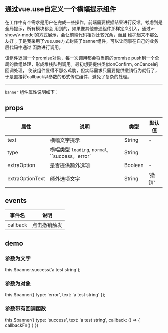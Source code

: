 ## 通过vue.use自定义一个横幅提示组件

在工作中有个需求是用户在完成一些操作，前端需要根据结果进行反馈。考虑到是全局提示，所有模块都会
用到的，如果像其他普通组件那样定义引入，通过v-show/v-model的方式展示，会让前端代码相对比较冗余，而且
维护起来不那么友好；于是我采用了vue.use方式封装了banner组件，可以让同事在自己的业务层代码中通过
函数进行调用。

该组件返回一个promise对象，每一次调用都会将当前的promise push到一个全局的数组处理，形成堆栈队列调用。最初想要提供类似onConfirm, onCancel的回调处理，
使该组件显得不那么鸡肋，但实际需求只需要提供撤销行为就行了，于是直接将callback以参数的形式传进组件，避免了复杂的处理。

---

`banner` 组件属性说明如下：

## props

属性 | 说明 | 类型 | 默认值
-----|-----|-----|------ |
text | 横幅文字提示 | String | - |
type | 横幅类型 `loading`,  `normal`, ``success`, `error`  | String |
extraOption | 是否提供额外选项 | Boolean | -
extraOptionText | 额外选项文字 | String | '撤销' |


## events

事件名 | 说明 |
-----|-----|
callback  | 点击撤销触发

## demo

### 参数为文字
this.$banner.success('a test string');

### 参数为对象
this.$banner({
    type: 'error',
    text: 'a test string'
});

### 参数带有回调函数
this.$banner({
    type: 'success',
    text: 'a test string',
    callback: () => {
        callbackFn()
    }
})







